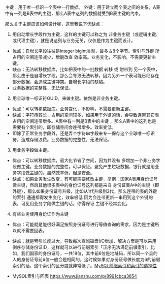 主键：用于唯一标识一个表中一行数据。
外键：用于建立两个表之间的关系，A表中有一列是B表中的主键，那么A表中这列的数据就受到B表主键的约束。

那么关于主键应该如何设计呢，这里我说下优缺点：
1. 用自动增长字段作为主键，这样的主键可以称之为 非业务主键（或逻辑主键、或代理主键），就是说这列与业务无关，仅仅是作为主键而设计。
  * 优点：自增长字段往往是integer bigint类型，最多占8个字节。索引与外键 所占用的空间连带减少，增删改查 效率高。业务变化，不影响，不需要更新主键。
  * 缺点：无法转移数据库，比如把表中的一批数据 转移 或 附带到 另一个表中，那么由于是自增长字段，那么会导致无法转移，因为另外一个表可能已经存在部分数据，会造成主键冲突。自增长字段的缺陷。
  * 业务数据的完整性，无法保证。
2. 用全球唯一标识符GUID，来做主键。依然是非业务主键。
  * 优点：可以转移数据库。业务变化，不影响，不需要更新主键。
  * 缺点：字符串较长，占用的空间较多，如果用于外键的话，会导致连带其它表占用的空间连带增多。A表中有一列是B表中的主键 ，那么A表中的这列也是需要有个索引的，即存储空间会连带增多。效率变低。
  * 即除了正常业务字段外，还是弄个字符串字段来专一保存这个全球唯一标识符，造成存储浪费。业务数据的完整性，无法保证。
3. 用业务字段做主键。
  * 优点：可以转移数据库，最大化节省了空间，因为并没有 多增加一个非业务字段做主键。业务数据的完整性，可以保证。避免产生垃圾数据，银行就是用业务字段做主键的，虽然效率低，但是安全。
  * 缺点：如果业务发生改变，有可能需要修改主键，举例：国家A表用身份证号做主键，然后其他很多表中的身份证号这列都是来自 身份证表A中的主键（即外键），那么如果身份证号升级，比如从1代升级到2代，那么连带的表的外键 的索引 通通都得发生变化，效率极低 因为会连带更新一串用到这个外键的表，可见用业务字段做主键的话，你得保证 主键不经常变化。
4. 有些业务使用身份证作为主键
  * 优点：可能就是能很好满足按照身份证号进行等值查询的需求，因为是主键所以就不需要回表。
  * 缺点：就是索引长度过大，导致每次查询磁盘I/O增加，解决方案是可以采用倒序存储身份证ID，这样就可以进行前缀索引「正序无法满足前缀索引，比如，我们国家的身份证号，一共18位，其中前6位是地址码，所以同一个县的人的身份证号前6位一般会是相同的，这时候如果对身份证号做长度为6的前缀索引的话，这个索引的区分度就非常低了。[MySQL前缀索引和索引的选择性](https://www.cnblogs.com/gomysql/p/3628926.html)

* MySQL索引与回表 https://www.jianshu.com/p/8991cbca3854